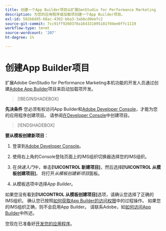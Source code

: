 ```yaml
---
title: 创建一个App Builder项目以扩展GenStudio for Performance Marketing
description: 为您的应用程序或加载项创建一个App Builder项目。
exl-id: 502b6dd5-68ac-4392-bba3-3ab8cd9eefc2
source-git-commit: 7cc91ff9260370a164331095101f04ee0ffc1119
workflow-type: tm+mt
source-wordcount: '207'
ht-degree: 1%

---
```


# 创建App Builder项目

扩展Adobe GenStudio for Performance Marketing本机功能的开发人员通过创建[Adobe App Builder](https://developer.adobe.com/app-builder/)项目来启动加载项开发。

>[!BEGINSHADEBOX]

**先决条件**
您必须有权访问App Builder和[Adobe Developer Console](https://developer.adobe.com/developer-console/)，才能为您的应用程序创建项目。 请参阅[在Developer Console](https://developer.adobe.com/app-builder/docs/getting_started/first_app#2-create-a-new-project-on-developer-console)中创建项目。

>[!ENDSHADEBOX]

**要从模板创建新项目**：

1. 登录到[Adobe Developer Console](https://developer.adobe.com/developer-console/)。

1. 使用右上角的Console登陆页面上的IMS组织切换器选择您的IMS组织。

1. 在&#x200B;_快速入门_&#x200B;中，单击&#x200B;**[!UICONTROL 新建项目]**，然后选择&#x200B;**[!UICONTROL 从模板创建项目]**。 将打开&#x200B;_从模板创建新项目_&#x200B;面板。

1. 从模板选项中选择&#x200B;_App Builder_。

如果您没有看到&#x200B;**[!UICONTROL 从模板创建项目]**&#x200B;选项，请确认您选择了正确的IMS组织。 确认您已按照[如何获取App Builder的访问权限](https://developer.adobe.com/app-builder/docs/overview/getting_access/)中的过程操作。 如果您的IMS组织正确，则不会启用App Builder。 请联系Adobe，如[如何访问App Builder](https://developer.adobe.com/app-builder/docs/overview/getting_access/)中所述。

您现在已准备好[开发您的应用程序](create-app.md)。
